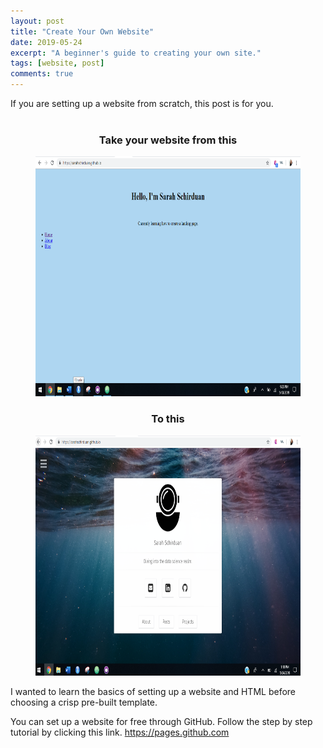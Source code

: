 ```yaml
---
layout: post
title: "Create Your Own Website"
date: 2019-05-24
excerpt: "A beginner's guide to creating your own site."
tags: [website, post]
comments: true
---
```


If you are setting up a website from scratch, this post is for you.<br><br>

### <center>Take your website from this<center/>

<figure>
  <a href="/assets/img/beforeweb2.png"><img src="/assets/img/beforeweb2.png" style="width:683px; height:384px"></a>
</figure>

### <center>To this<center/>
<figure>
  <a href="/assets/img/afterweb.png"><img src="/assets/img/afterweb.png" style="width:683px; height:384px"></a>
</figure>

I wanted to learn the basics of setting up a website and HTML before choosing a crisp pre-built template.

You can set up a website for free through GitHub. Follow the step by step tutorial by clicking this link. <a href="https://pages.github.com/"> https://pages.github.com </a>
